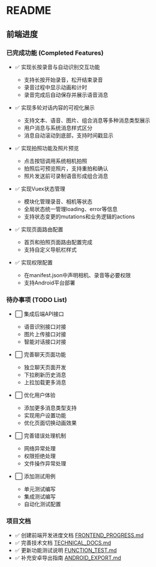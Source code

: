 # README

## 前端进度

### 已完成功能 (Completed Features)
- ✅ 实现长按录音与自动识别交互功能
  - 支持长按开始录音，松开结束录音
  - 录音过程中显示动画和计时
  - 录音完成后自动保存并展示语音消息
  
- ✅ 实现多轮对话内容的可视化展示
  - 支持文本、语音、图片、组合消息等多种消息类型展示
  - 用户消息与系统消息样式区分
  - 消息自动滚动到底部，支持时间戳显示
  
- ✅ 实现拍照功能及照片预览
  - 点击按钮调用系统相机拍照
  - 拍照后可预览照片，支持重拍和确认
  - 照片发送前可录制语音形成组合消息
  
- ✅ 实现Vuex状态管理
  - 模块化管理录音、相机等状态
  - 全局状态统一管理loading、error等信息
  - 支持状态变更的mutations和业务逻辑的actions
  
- ✅ 实现页面路由配置
  - 首页和拍照页面路由配置完成
  - 支持自定义导航栏样式
  
- ✅ 实现权限配置
  - 在manifest.json中声明相机、录音等必要权限
  - 支持Android平台部署

### 待办事项 (TODO List)
- ⬜ 集成后端API接口
  - 语音识别接口对接
  - 图片上传接口对接
  - 智能对话接口对接
  
- ⬜ 完善聊天页面功能
  - 独立聊天页面开发
  - 下拉刷新历史消息
  - 上拉加载更多消息
  
- ⬜ 优化用户体验
  - 添加更多消息类型支持
  - 实现用户设置功能
  - 优化页面切换动画效果
  
- ⬜ 完善错误处理机制
  - 网络异常处理
  - 权限拒绝处理
  - 文件操作异常处理
  
- ⬜ 添加测试用例
  - 单元测试编写
  - 集成测试编写
  - 自动化测试配置

### 项目文档
- ✅ 创建前端开发进度文档 [FRONTEND_PROGRESS.md](file:///Users/eversse/Documents/GitHub/Child-Agent/FRONTEND_PROGRESS.md)
- ✅ 完善技术文档 [TECHNICAL_DOCS.md](file:///Users/eversse/Documents/GitHub/Child-Agent/TECHNICAL_DOCS.md)
- ✅ 更新功能测试说明 [FUNCTION_TEST.md](file:///Users/eversse/Documents/GitHub/Child-Agent/FUNCTION_TEST.md)
- ✅ 补充安卓导出指南 [ANDROID_EXPORT.md](file:///Users/eversse/Documents/GitHub/Child-Agent/ANDROID_EXPORT.md)
